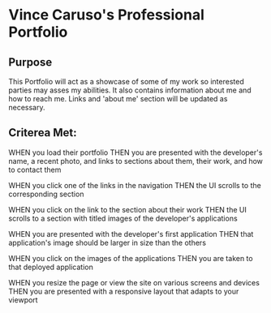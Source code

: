 # Vince Caruso's Professional Portfolio

## Purpose

This Portfolio will act as a showcase of some of my work so interested parties may asses my abilities. It also contains information about me and how to reach me. Links and 'about me' section will be updated as necessary. 

## Criterea Met:

WHEN you load their portfolio
THEN you are presented with the developer's name, a recent photo, and links to sections about them, their work, and how to contact them

WHEN you click one of the links in the navigation
THEN the UI scrolls to the corresponding section

WHEN you click on the link to the section about their work
THEN the UI scrolls to a section with titled images of the developer's applications

WHEN you are presented with the developer's first application
THEN that application's image should be larger in size than the others

WHEN you click on the images of the applications
THEN you are taken to that deployed application

WHEN you resize the page or view the site on various screens and devices
THEN you are presented with a responsive layout that adapts to your viewport
